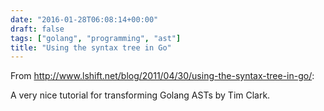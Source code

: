 ```yaml
---
date: "2016-01-28T06:08:14+00:00"
draft: false
tags: ["golang", "programming", "ast"]
title: "Using the syntax tree in Go"
---
```

From http://www.lshift.net/blog/2011/04/30/using-the-syntax-tree-in-go/:

A very nice tutorial for transforming Golang ASTs by Tim Clark.

